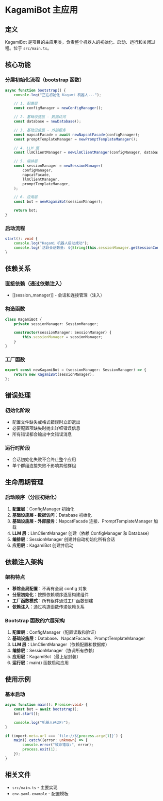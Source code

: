 # KagamiBot 主应用

## 定义

KagamiBot 是项目的主应用类，负责整个机器人的初始化、启动、运行和关闭过程。位于 `src/main.ts`。

## 核心功能

### 分层初始化流程（bootstrap 函数）
```typescript
async function bootstrap() {
    console.log("正在初始化 Kagami 机器人...");

    // 1. 配置层
    const configManager = newConfigManager();

    // 2. 基础设施层 - 数据访问
    const database = newDatabase();

    // 3. 基础设施层 - 外部服务
    const napcatFacade = await newNapcatFacade(configManager);
    const promptTemplateManager = newPromptTemplateManager();

    // 4. LLM 层
    const llmClientManager = newLlmClientManager(configManager, database);

    // 5. 编排层
    const sessionManager = newSessionManager(
        configManager,
        napcatFacade,
        llmClientManager,
        promptTemplateManager,
    );

    // 6. 应用层
    const bot = newKagamiBot(sessionManager);

    return bot;
}
```

### 启动流程
```typescript
start(): void {
    console.log("Kagami 机器人启动成功");
    console.log(`活跃会话数量: ${String(this.sessionManager.getSessionCount())}`);
}
```

## 依赖关系

### 直接依赖（通过依赖注入）
- [[session_manager]] - 会话和连接管理（注入）

### 构造函数
```typescript
class KagamiBot {
    private sessionManager: SessionManager;

    constructor(sessionManager: SessionManager) {
        this.sessionManager = sessionManager;
    }
}
```

### 工厂函数
```typescript
export const newKagamiBot = (sessionManager: SessionManager) => {
    return new KagamiBot(sessionManager);
};
```

## 错误处理

### 初始化阶段
- 配置文件缺失或格式错误时立即退出
- 必要配置项缺失时抛出详细错误信息
- 所有错误都会输出中文错误消息

### 运行时阶段
- 会话初始化失败不会终止整个应用
- 单个群组连接失败不影响其他群组

## 生命周期管理

### 启动顺序（分层初始化）
1. **配置层**：ConfigManager 初始化
2. **基础设施层 - 数据访问**：Database 初始化
3. **基础设施层 - 外部服务**：NapcatFacade 连接、PromptTemplateManager 加载
4. **LLM 层**：LlmClientManager 创建（依赖 ConfigManager 和 Database）
5. **编排层**：SessionManager 创建并自动初始化所有会话
6. **应用层**：KagamiBot 创建并启动

## 依赖注入架构

### 架构特点
- **移除全局配置**：不再有全局 config 对象
- **分层初始化**：按照依赖顺序逐层构建组件
- **工厂函数模式**：所有组件通过工厂函数创建
- **依赖注入**：通过构造函数传递依赖关系

### Bootstrap 函数的六层架构
1. **配置层**：ConfigManager（配置读取和验证）
2. **基础设施层**：Database、NapcatFacade、PromptTemplateManager
3. **LLM 层**：LlmClientManager（依赖配置和数据库）
4. **编排层**：SessionManager（协调所有依赖）
5. **应用层**：KagamiBot（最上层封装）
6. **运行层**：main() 函数启动应用

## 使用示例

### 基本启动
```typescript
async function main(): Promise<void> {
    const bot = await bootstrap();
    bot.start();

    console.log("机器人已运行");
}

if (import.meta.url === `file://${process.argv[1]}`) {
    main().catch((error: unknown) => {
        console.error("致命错误:", error);
        process.exit(1);
    });
}
```

## 相关文件
- `src/main.ts` - 主要实现
- `env.yaml.example` - 配置模板